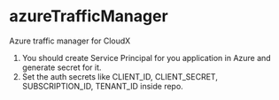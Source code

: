 # azureTrafficManager
Azure traffic manager for CloudX
1. You should create Service Principal for you application in Azure and generate secret for it.
2. Set the auth secrets like CLIENT_ID, CLIENT_SECRET, SUBSCRIPTION_ID, TENANT_ID inside repo.
